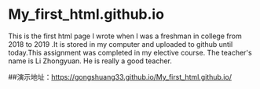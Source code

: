 # My_first_html.github.io
This is the first html page I wrote when I was a freshman in college from 2018 to 2019 .It is stored in my computer and uploaded to github until today.This assignment was completed in my elective course. The teacher's name is Li Zhongyuan. He is really a good teacher.

##演示地址：https://gongshuang33.github.io/My_first_html.github.io/
